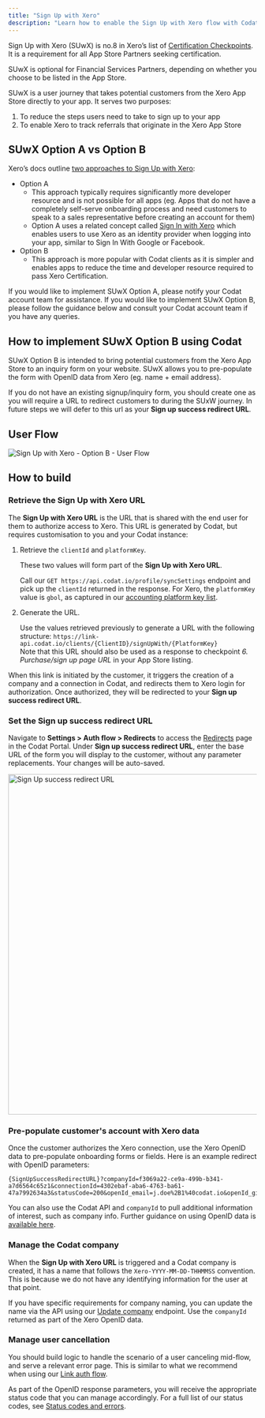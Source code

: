 ```yaml
---
title: "Sign Up with Xero"
description: "Learn how to enable the Sign Up with Xero flow with Codat to support your app's certification"
---
```


Sign Up with Xero (SUwX) is no.8 in Xero’s list of [Certification Checkpoints](https://developer.xero.com/documentation/xero-app-store/app-partner-guides/certification-checkpoints/#required-for-all-integrations). It is a requirement for all App Store Partners seeking certification. 

SUwX is optional for Financial Services Partners, depending on whether you choose to be listed in the App Store. 

SUwX is a user journey that takes potential customers from the Xero App Store directly to your app. It serves two purposes:

1. To reduce the steps users need to take to sign up to your app
2. To enable Xero to track referrals that originate in the Xero App Store

## SUwX Option A vs Option B

Xero’s docs outline [two approaches to Sign Up with Xero](https://developer.xero.com/documentation/xero-app-store/app-partner-guides/sign-up):

* Option A
  * This approach typically requires significantly more developer resource and is not possible for all apps (eg. Apps that do not have a completely self-serve onboarding process and need customers to speak to a sales representative before creating an account for them)
  * Option A uses a related concept called [Sign In with Xero](https://developer.xero.com/documentation/xero-app-store/app-partner-guides/sign-in) which enables users to use Xero as an identity provider when logging into your app, similar to Sign In With Google or Facebook. 
* Option B
  * This approach is more popular with Codat clients as it is simpler and enables apps to reduce the time and developer resource required to pass Xero Certification.

If you would like to implement SUwX Option A, please notify your Codat account team for assistance. If you would like to implement SUwX Option B, please follow the guidance below and consult your Codat account team if you have any queries.

## How to implement SUwX Option B using Codat

SUwX Option B is intended to bring potential customers from the Xero App Store to an inquiry form on your website. SUwX allows you to pre-populate the form with OpenID data from Xero (eg. name + email address).

If you do not have an existing signup/inquiry form, you should create one as you will require a URL to redirect customers to during the SUxW journey. In future steps we will defer to this url as your **Sign up success redirect URL**.

## User Flow

![Sign Up with Xero - Option B - User Flow](https://developer.xero.com/static/img/integrations/accounting/xero/Sign-Up-with-Xero-Option-B-User-Flow.png)

## How to build

### Retrieve the Sign Up with Xero URL

The **Sign Up with Xero URL** is the URL that is shared with the end user for them to authorize access to Xero. This URL is generated by Codat, but requires customisation to you and your Codat instance: 

1. Retrieve the `clientId` and `platformKey`.

   These two values will form part of the **Sign Up with Xero URL**. 

   Call our `GET https://api.codat.io/profile/syncSettings` endpoint and pick up the `clientId` returned in the response. For Xero, the `platformKey` value is `gbol`, as captured in our [accounting platform key list](/integrations/accounting/overview#platform-keys). 
   
2. Generate the URL.

   Use the values retrieved previously to generate a URL with the following structure: `https://link-api.codat.io/clients/{ClientID}/signUpWith/{PlatformKey}`  
   Note that this URL should also be used as a response to checkpoint _6. Purchase/sign up page URL_ in your App Store listing.

When this link is initiated by the customer, it triggers the creation of a company and a connection in Codat, and redirects them to Xero login for authorization. Once authorized, they will be redirected to your **Sign up success redirect URL**.

### Set the Sign up success redirect URL

Navigate to **Settings > Auth flow > Redirects** to access the [Redirects](https://app.codat.io/settings/redirects) page in the Codat Portal. Under **Sign up success redirect URL**, enter the base URL of the form you will display to the customer, without any parameter replacements. Your changes will be auto-saved.

<img width="690" alt="Sign Up success redirect URL" src="https://github.com/codatio/codat-docs/assets/139238209/ee749a61-ff8e-4d5f-9055-8f7f90d4b8ef">

### Pre-populate customer's account with Xero data 

Once the customer authorizes the Xero connection, use the Xero OpenID data to pre-populate onboarding forms or fields. Here is an example redirect with OpenID parameters:

```
{SignUpSuccessRedirectURL}?companyId=f3069a22-ce9a-499b-b341-a7d6564c65z1&connectionId=4302ebaf-aba6-4763-ba61-47a7992634a3&statusCode=200&openId_email=j.doe%2B1%40codat.io&openId_given_name=John&openId_family_name=Doe
```

You can also use the Codat API and `companyId` to pull additional information of interest, such as company info. Further guidance on using OpenID data is [available here](https://docs.codat.io/auth-flow/customize/use-openid-connect). 

### Manage the Codat company

When the **Sign Up with Xero URL** is triggered and a Codat company is created, it has a name that follows the `Xero-YYYY-MM-DD-THHMMSS` convention. This is because we do not have any identifying information for the user at that point.

If you have specific requirements for company naming, you can update the name via the API using our [Update company](/codat-api#/operations/update-company) endpoint. Use the `companyId` returned as part of the Xero OpenID data. 

### Manage user cancellation

You should build logic to handle the scenario of a user canceling mid-flow, and serve a relevant error page. This is similar to what we recommend when using our [Link auth flow](https://docs.codat.io/auth-flow/overview). 

As part of the OpenID response parameters, you will receive the appropriate status code that you can manage accordingly. For a full list of our status codes, see [Status codes and errors](https://docs.codat.io/using-the-api/errors).

 
